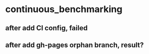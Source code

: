 # continuous_benchmarking
## after add CI config, failed
## after add gh-pages orphan branch, result?
